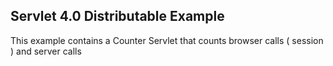 ## Servlet 4.0 Distributable Example

This example contains a Counter Servlet that counts browser calls ( session ) and server calls

